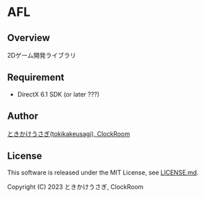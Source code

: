 # AFL

## Overview
2Dゲーム開発ライブラリ

## Requirement
- DirectX 6.1 SDK (or later ???)

## Author
[ときかけうさぎ(tokikakeusagi), ClockRoom](https://www.clockroom.net/)

## License
This software is released under the MIT License, see [LICENSE.md](https://github.com/clockroom/afl/blob/main/LICENSE.md).

Copyright (C) 2023 ときかけうさぎ, ClockRoom
